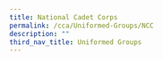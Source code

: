 ```yaml
---
title: National Cadet Corps
permalink: /cca/Uniformed-Groups/NCC
description: ""
third_nav_title: Uniformed Groups
---
```

